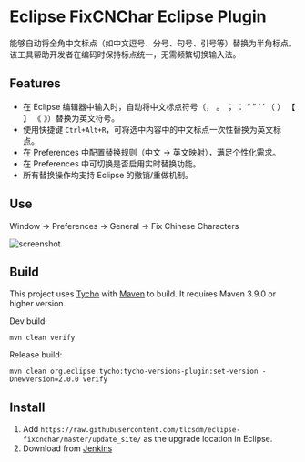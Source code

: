 # Eclipse FixCNChar Eclipse Plugin

能够自动将全角中文标点（如中文逗号、分号、句号、引号等）替换为半角标点。该工具帮助开发者在编码时保持标点统一，无需频繁切换输入法。

## Features
* 在 Eclipse 编辑器中输入时，自动将中文标点符号（， 。 ； ： “ ” ‘ ’ （ ） 【 】 《 》）替换为英文符号。
* 使用快捷键 `Ctrl+Alt+R`，可将选中内容中的中文标点一次性替换为英文标点。
* 在 Preferences 中配置替换规则（中文 → 英文映射），满足个性化需求。
* 在 Preferences 中可切换是否启用实时替换功能。
* 所有替换操作均支持 Eclipse 的撤销/重做机制。

## Use
Window -> Preferences -> General -> Fix Chinese Characters

![screenshot](https://raw.github.com/tlcsdm/eclipse-fixcnchar/master/plugins/com.tlcsdm.eclipse.fixcnchar/images/preferences.png)

## Build

This project uses [Tycho](https://github.com/eclipse-tycho/tycho) with [Maven](https://maven.apache.org/) to build. It requires Maven 3.9.0 or higher version.

Dev build:

```
mvn clean verify
```

Release build:

```
mvn clean org.eclipse.tycho:tycho-versions-plugin:set-version -DnewVersion=2.0.0 verify
```

## Install

1. Add `https://raw.githubusercontent.com/tlcsdm/eclipse-fixcnchar/master/update_site/` as the upgrade location in Eclipse.
2. Download from [Jenkins](https://jenkins.tlcsdm.com/job/eclipse-plugin/job/eclipse-fixcnchar)
